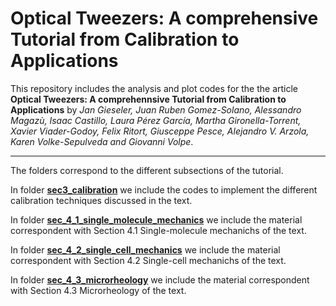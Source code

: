 Optical Tweezers: A comprehensive Tutorial from Calibration to Applications
===

This repository includes the analysis and plot codes for the the article **Optical Tweezers: A comprehennsive Tutorial  from Calibration to Applications** by *Jan Gieseler, Juan Ruben Gomez-Solano, Alessandro Magazù, Isaac Castillo, Laura Pérez García, Martha Gironella-Torrent, Xavier Viader-Godoy, Felix Ritort, Giusceppe Pesce, Alejandro V. Arzola, Karen Volke-Sepulveda and Giovanni Volpe*.

***

 The folders  correspond to the different subsections of the tutorial.
 
 In folder **[sec3_calibration](sec3_calibration/)** we include the codes to implement the different calibration techniques discussed in the text.
 
 In folder **[sec_4_1_single_molecule_mechanics](sec_4_1_single_molecule_mechanics_xavier/)** we include the material correspondent with Section 4.1 Single-molecule mechanichs of the text.
 
 In folder **[sec_4_2_single_cell_mechanics](sec_4_2_single_cell_mechanics_Marta/)** we include the material correspondent with Section 4.2 Single-cell mechanichs of the text.
 
 
  In folder **[sec_4_3_microrheology](sec_4_3_microrheology_ruben/)**  we include the material correspondent with Section 4.3 Microrheology of the text.
 
